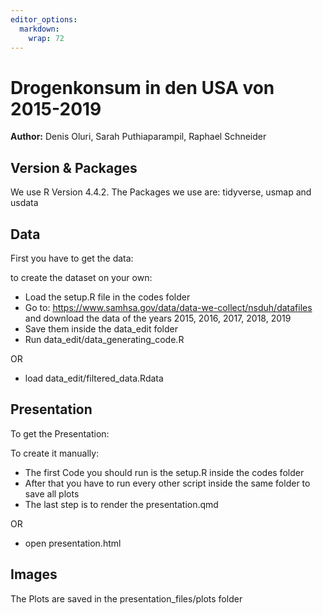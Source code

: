 ```yaml
---
editor_options: 
  markdown: 
    wrap: 72
---
```


# Drogenkonsum in den USA von 2015-2019

**Author:** Denis Oluri, Sarah Puthiaparampil, Raphael Schneider

## Version & Packages

We use R Version 4.4.2. The Packages we use are: tidyverse, usmap and
usdata

## Data

First you have to get the data:

to create the dataset on your own:

-   Load the setup.R file in the codes folder
-   Go to: <https://www.samhsa.gov/data/data-we-collect/nsduh/datafiles>
    and download the data of the years 2015, 2016, 2017, 2018, 2019
-   Save them inside the data_edit folder
-   Run data_edit/data_generating_code.R

OR

-   load data_edit/filtered_data.Rdata

## Presentation

To get the Presentation:

To create it manually:

-   The first Code you should run is the setup.R inside the codes folder
-   After that you have to run every other script inside the same folder
    to save all plots
-   The last step is to render the presentation.qmd

OR

-   open presentation.html

## Images

The Plots are saved in the presentation_files/plots folder
